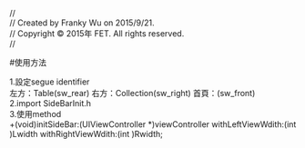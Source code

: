 //</br>
//  Created by Franky Wu on 2015/9/21.</br>
//  Copyright © 2015年 FET. All rights reserved.</br>
//</br>

#使用方法

1.設定segue identifier  
  左方：Table(sw_rear) 右方：Collection(sw_right) 首頁：(sw_front)  
2.import SideBarInit.h  
3.使用method  
  +(void)initSideBar:(UIViewController *)viewController withLeftViewWdith:(int )Lwidth withRightViewWdith:(int )Rwidth;